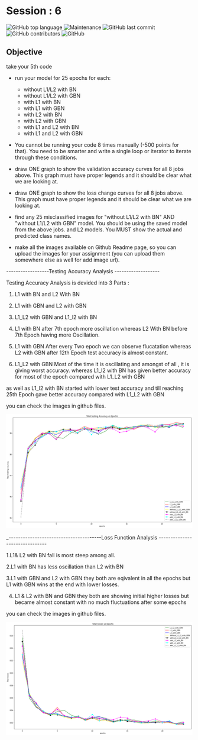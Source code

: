 # Session : 6

![GitHub top language](https://img.shields.io/github/languages/top/Shakil-1501/TSAI?label=Python)     ![Maintenance](https://img.shields.io/maintenance/yes/2020?logo=Github)          ![GitHub last commit](https://img.shields.io/github/last-commit/Shakil-1501/TSAI)   ![GitHub contributors](https://img.shields.io/github/contributors/SHAKIL-1501/TSAI) ![GitHub](https://img.shields.io/github/license/SHAKIL-1501/TSAI)

## Objective

take your 5th code
- run your model for 25 epochs for each:
  - without L1/L2 with BN
  - without L1/L2 with GBN
  - with L1 with BN
  - with L1 with GBN
  - with L2 with BN
  - with L2 with GBN
  - with L1 and L2 with BN
  - with L1 and L2 with GBN
 
- You cannot be running your code 8 times manually (-500 points for that). You need to be smarter and write a single loop or iterator to iterate through these conditions. 
- draw ONE graph to show the validation accuracy curves for all 8 jobs above. This graph must have proper legends and it should be clear what we are looking at. 
- draw ONE graph to show the loss change curves for all 8 jobs above. This graph must have proper legends and it should be clear what we are looking at. 
- find any 25 misclassified images for "without L1/L2 with BN" AND "without L1/L2 with GBN" model. You should be using the saved model from the above jobs. 
  and L2 models. You MUST show the actual and predicted class names.
- make all the images available on Github Readme page, so you can upload the images for your assignment (you can upload them somewhere else as well for add image url).

------------------Testing Accuracy Analysis -------------------


Testing Accuracy Analysis is devided into 3 Parts :

1. L1 with BN and L2 With BN
2. L1 with GBN and L2 with GBN
3. L1_L2 with GBN and L1_l2 with BN

1. L1 with BN after 7th epoch more oscillation 
   whereas 
   L2 With BN before 7th Epoch having more Oscillation.

2. L1 with GBN After every Two epoch we  can observe flucatation
   whereas
   L2 with GBN after 12th Epoch test accuracy is almost constant.

3. L1_L2 with GBN Most of the time it is oscillating and amongst of all , it is giving worst accuracy.
   whereas
   L1_l2 with BN has given better accuracy for most of the epoch compared with L1_L2 with GBN

  as well as L1_l2 with BN started with lower test accuracy and till reaching 25th Epoch gave better accuracy
  compared with L1_L2 with GBN
  
  you can check the images in github files.
  
  ![](https://github.com/Shakil-1501/TSAI/blob/master/S6/accuracy.png)


_---------------------------------------Loss Function Analysis -------------------------------

1.L1& L2 with BN fall is most steep among all.

2.L1 with BN has less oscillation than L2 with BN

3.L1 with GBN and L2 with GBN they both are eqivalent in all the epochs but L1 with GBN wins at the end with lower losses.

4. L1 & L2 with BN and GBN they both are showing initial higher losses but became almost constant with no much fluctuations after some epochs


  you can check the images in github files.
  
  ![](https://github.com/Shakil-1501/TSAI/blob/master/S6/losses.png)
  
